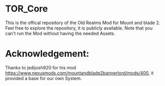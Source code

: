 # TOR_Core
This is the offical repository of the Old Realms Mod for Mount and blade 2. Feel free to explore the repository, it is publicly available. Note that you can't run the Mod without having the needed Assets.

# Acknowledgement:

Thanks to jedijosh920 for his mod https://www.nexusmods.com/mountandblade2bannerlord/mods/400, it provided a base for our own System.
